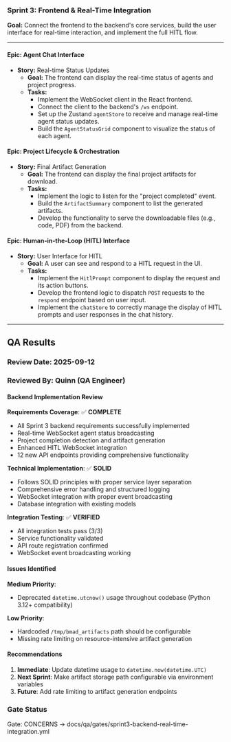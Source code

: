 ### **Sprint 3: Frontend & Real-Time Integration**

**Goal:** Connect the frontend to the backend's core services, build the user interface for real-time interaction, and implement the full HITL flow.

---

#### **Epic: Agent Chat Interface**

* **Story:** Real-time Status Updates
  * **Goal:** The frontend can display the real-time status of agents and project progress.
  * **Tasks:**
    * Implement the WebSocket client in the React frontend.
    * Connect the client to the backend's `/ws` endpoint.
    * Set up the Zustand `agentStore` to receive and manage real-time agent status updates.
    * Build the `AgentStatusGrid` component to visualize the status of each agent.

#### **Epic: Project Lifecycle & Orchestration**

* **Story:** Final Artifact Generation
  * **Goal:** The frontend can display the final project artifacts for download.
  * **Tasks:**
    * Implement the logic to listen for the "project completed" event.
    * Build the `ArtifactSummary` component to list the generated artifacts.
    * Develop the functionality to serve the downloadable files (e.g., code, PDF) from the backend.

#### **Epic: Human-in-the-Loop (HITL) Interface**

* **Story:** User Interface for HITL
  * **Goal:** A user can see and respond to a HITL request in the UI.
  * **Tasks:**
    * Implement the `HitlPrompt` component to display the request and its action buttons.
    * Develop the frontend logic to dispatch `POST` requests to the `respond` endpoint based on user input.
    * Implement the `chatStore` to correctly manage the display of HITL prompts and user responses in the chat history.

---

## QA Results

### Review Date: 2025-09-12

### Reviewed By: Quinn (QA Engineer)

#### Backend Implementation Review

**Requirements Coverage**: ✅ **COMPLETE**
- All Sprint 3 backend requirements successfully implemented
- Real-time WebSocket agent status broadcasting
- Project completion detection and artifact generation 
- Enhanced HITL WebSocket integration
- 12 new API endpoints providing comprehensive functionality

**Technical Implementation**: ✅ **SOLID**
- Follows SOLID principles with proper service layer separation
- Comprehensive error handling and structured logging
- WebSocket integration with proper event broadcasting
- Database integration with existing models

**Integration Testing**: ✅ **VERIFIED**
- All integration tests pass (3/3)
- Service functionality validated
- API route registration confirmed
- WebSocket event broadcasting working

#### Issues Identified

**Medium Priority**:
- Deprecated `datetime.utcnow()` usage throughout codebase (Python 3.12+ compatibility)

**Low Priority**:
- Hardcoded `/tmp/bmad_artifacts` path should be configurable
- Missing rate limiting on resource-intensive artifact generation

#### Recommendations

1. **Immediate**: Update datetime usage to `datetime.now(datetime.UTC)` 
2. **Next Sprint**: Make artifact storage path configurable via environment variables
3. **Future**: Add rate limiting to artifact generation endpoints

### Gate Status

Gate: CONCERNS → docs/qa/gates/sprint3-backend-real-time-integration.yml
